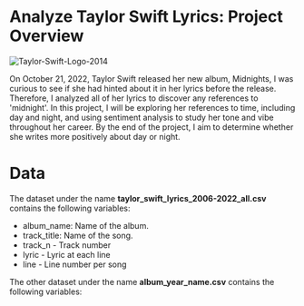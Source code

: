 # Analyze Taylor Swift Lyrics: Project Overview

![Taylor-Swift-Logo-2014](https://user-images.githubusercontent.com/114705723/223887220-f80447b4-ff8d-4351-a4ab-1acab9bf35d8.jpg)


On October 21, 2022, Taylor Swift released her new album, Midnights, I was curious to see if she had hinted about it in her lyrics before the release. Therefore, I analyzed all of her lyrics to discover any references to 'midnight'. In this project, I will be exploring her references to time, including day and night, and using sentiment analysis to study her tone and vibe throughout her career. By the end of the project, I aim to determine whether she writes more positively about day or night.

# Data
The dataset under the name **taylor_swift_lyrics_2006-2022_all.csv** contains the following variables:
* album_name: Name of the album.
* track_title: Name of the song.
* track_n - Track number
* lyric - Lyric at each line
* line - Line number per song

The other dataset under the name **album_year_name.csv** contains the following variables:
